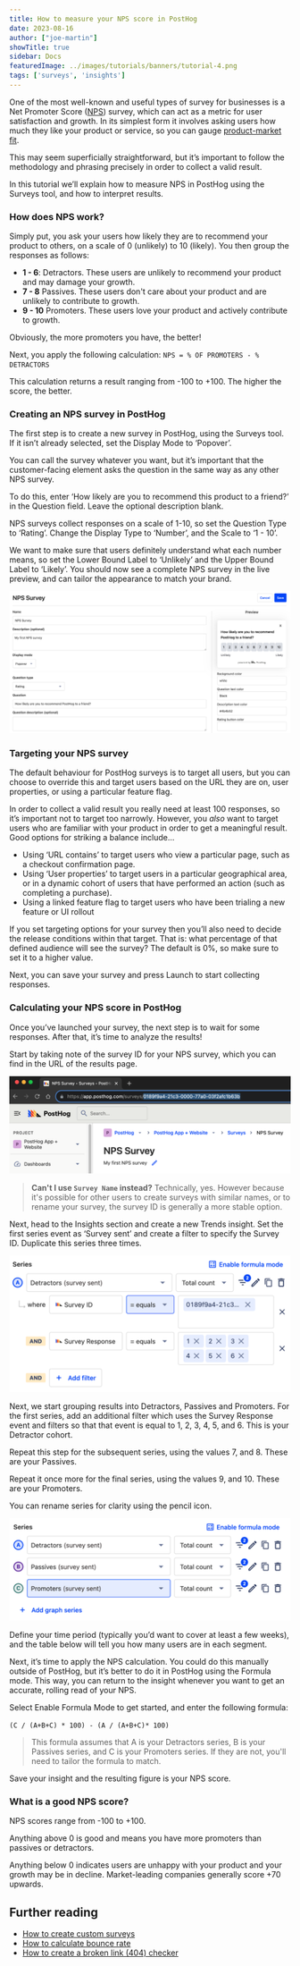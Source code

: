 ```yaml
---
title: How to measure your NPS score in PostHog
date: 2023-08-16
author: ["joe-martin"]
showTitle: true
sidebar: Docs
featuredImage: ../images/tutorials/banners/tutorial-4.png
tags: ['surveys', 'insights']
---
```


One of the most well-known and useful types of survey for businesses is a Net Promoter Score ([NPS](https://en.wikipedia.org/wiki/Net_promoter_score_)) survey, which can act as a metric for user satisfaction and growth. In its simplest form it involves asking users how much they like your product or service, so you can gauge [product-market fit](/blog/measure-product-market-fit). 

This may seem superficially straightforward, but it’s important to follow the methodology and phrasing precisely in order to collect a valid result. 

In this tutorial we’ll explain how to measure NPS in PostHog using the Surveys tool, and how to interpret results. 

### How does NPS work?
Simply put, you ask your users how likely they are to recommend your product to others, on a scale of 0 (unlikely) to 10 (likely). You then group the responses as follows:

- **1 - 6**: Detractors. These users are unlikely to recommend your product and may damage your growth.
- **7 - 8** Passives. These users don't care about your product and are unlikely to contribute to growth.
- **9 - 10** Promoters. These users love your product and actively contribute to growth. 

Obviously, the more promoters you have, the better! 

Next, you apply the following calculation: `NPS = % OF PROMOTERS - % DETRACTORS`

This calculation returns a result ranging from -100 to +100. The higher the score, the better. 

### Creating an NPS survey in PostHog
The first step is to create a new survey in PostHog, using the Surveys tool. If it isn’t already selected, set the Display Mode to ‘Popover’.

You can call the survey whatever you want, but it’s important that the customer-facing element asks the question in the same way as any other NPS survey.

To do this, enter ‘How likely are you to recommend this product to a friend?’ in the Question field. Leave the optional description blank. 

NPS surveys collect responses on a scale of 1-10, so set the Question Type to ‘Rating’. Change the Display Type to ‘Number’, and the Scale to ‘1 - 10’. 

We want to make sure that users definitely understand what each number means, so set the Lower Bound Label to ‘Unlikely’ and the Upper Bound Label to ‘Likely’. You should now see a complete NPS survey in the live preview, and can tailor the appearance to match your brand. 

![Create an NPS survey](../images/tutorials/nps-survey/nps_survey_1.png)

### Targeting your NPS survey

The default behaviour for PostHog surveys is to target all users, but you can choose to override this and target users based on the URL they are on, user properties, or using a particular feature flag. 

In order to collect a valid result you really need at least 100 responses, so it’s important not to target too narrowly. However, you _also_ want to target users who are familiar with your product in order to get a meaningful result. Good options for striking a balance include…

- Using ‘URL contains’ to target users who view a particular page, such as a checkout confirmation page. 
- Using ‘User properties’ to target users in a particular geographical area, or in a dynamic cohort of users that have performed an action (such as completing a purchase).
- Using a linked feature flag to target users who have been trialing a new feature or UI rollout

If you set targeting options for your survey then you’ll also need to decide the release conditions within that target. That is: what percentage of that defined audience will see the survey? The default is 0%, so make sure to set it to a higher value. 

Next, you can save your survey and press Launch to start collecting responses. 

### Calculating your NPS score in PostHog
Once you’ve launched your survey, the next step is to wait for some responses. After that, it’s time to analyze the results!

Start by taking note of the survey ID for your NPS survey, which you can find in the URL of the results page.

![PostHog survey ID](../images/tutorials/nps-survey/nps_survey_2.png)

> **Can't I use `Survey Name` instead?** Technically, yes. However because it's possible for other users to create surveys with similar names, or to rename your survey, the survey ID is generally a more stable option.

Next, head to the Insights section and create a new Trends insight. Set the first series event as ‘Survey sent’ and create a filter to specify the Survey ID. Duplicate this series three times.

![PostHog NPS filters](../images/tutorials/nps-survey/nps_survey_3.png)

Next, we start grouping results into Detractors, Passives and Promoters. For the first series, add an additional filter which uses the Survey Response event and filters so that that event is equal to 1, 2, 3, 4, 5, and 6. This is your Detractor cohort. 

Repeat this step for the subsequent series, using the values 7, and 8. These are your Passives. 

Repeat it once more for the final series, using the values 9, and 10. These are your Promoters. 

You can rename series for clarity using the pencil icon. 

![PostHog NPS insight](../images/tutorials/nps-survey/nps_survey_4.png)

Define your time period (typically you’d want to cover at least a few weeks), and the table below will tell you how many users are in each segment. 

Next, it’s time to apply the NPS calculation. You could do this manually outside of PostHog, but it’s better to do it in PostHog using the Formula mode. This way, you can return to the insight whenever you want to get an accurate, rolling read of your NPS. 

Select Enable Formula Mode to get started, and enter the following formula:

`(C / (A+B+C) * 100) - (A / (A+B+C)* 100)`

> This formula assumes that A is your Detractors series, B is your Passives series, and C is your Promoters series. If they are not, you'll need to tailor the formula to match.

Save your insight and the resulting figure is your NPS score. 

### What is a good NPS score?
NPS scores range from -100 to +100. 

Anything above 0 is good and means you have more promoters than passives or detractors. 

Anything below 0 indicates users are unhappy with your product and your growth may be in decline. Market-leading companies generally score +70 upwards. 

## Further reading
- [How to create custom surveys](/tutorials/survey)
- [How to calculate bounce rate](/tutorials/bounce-rate)
- [How to create a broken link (404) checker](/tutorials/broken-link-checker)
